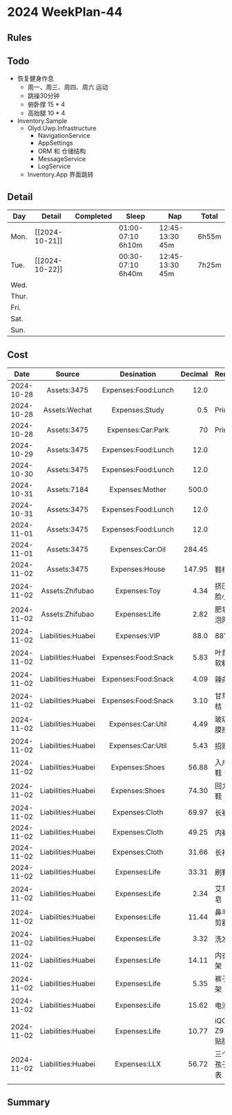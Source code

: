 # 2024 WeekPlan-44

## Rules

## Todo

- 恢复健身作息
  - 周一、周三、周四、周六 运动
  - 跳操30分钟
  - 俯卧撑 15 * 4
  - 高抬腿 10 * 4
- Inventory.Sample
  - Olyd.Uwp.Infrastructure
    - NavigationService
    - AppSettings
    - ORM 和 仓储结构
    - MessageService
    - LogService
  - Inventory.App 界面跳转

## Detail

| Day   | Detail         | Completed | Sleep             | Nap             | Total |
| ----- | -------------- | --------- | ----------------- | --------------- | ----- |
| Mon.  | [[2024-10-21]] |           | 01:00-07:10 6h10m | 12:45-13:30 45m | 6h55m |
| Tue.  | [[2024-10-22]] |           | 00:30-07:10 6h40m | 12:45-13:30 45m | 7h25m |
| Wed.  |                |           |                   |                 |       |
| Thur. |                |           |                   |                 |       |
| Fri.  |                |           |                   |                 |       |
| Sat.  |                |           |                   |                 |       |
| Sun.  |                |           |                   |                 |       |

## Cost

|    Date    |       Source       |     Desination      | Decimal | Remark           |
| :--------: | :----------------: | :-----------------: | ------: | ---------------- |
| 2024-10-28 |    Assets:3475     | Expenses:Food:Lunch |    12.0 |                  |
| 2024-10-28 |   Assets:Wechat    |   Expenses:Study    |     0.5 | Print            |
| 2024-10-28 |    Assets:3475     |  Expenses:Car:Park  |      70 | Print            |
| 2024-10-29 |    Assets:3475     | Expenses:Food:Lunch |    12.0 |                  |
| 2024-10-30 |    Assets:3475     | Expenses:Food:Lunch |    12.0 |                  |
| 2024-10-31 |    Assets:7184     |   Expenses:Mother   |   500.0 |                  |
| 2024-10-31 |    Assets:3475     | Expenses:Food:Lunch |    12.0 |                  |
| 2024-11-01 |    Assets:3475     | Expenses:Food:Lunch |    12.0 |                  |
| 2024-11-01 |    Assets:3475     |  Expenses:Car:Oil   |  284.45 |                  |
| 2024-11-02 |    Assets:3475     |   Expenses:House    |  147.95 | 鞋柜             |
| 2024-11-02 |  Assets:Zhifubao   |    Expenses:Toy     |    4.34 | 挤压变脸小新     |
| 2024-11-02 |  Assets:Zhifubao   |    Expenses:Life    |    2.82 | 肥皂起泡网     |
| 2024-11-02 | Liabilities:Huabei |    Expenses:VIP     |    88.0 | 88VIP            |
| 2024-11-02 | Liabilities:Huabei | Expenses:Food:Snack |    5.83 | 叶黄素软糖       |
| 2024-11-02 | Liabilities:Huabei | Expenses:Food:Snack |    4.09 | 辣条             |
| 2024-11-02 | Liabilities:Huabei | Expenses:Food:Snack |    3.10 | 甘草金桔         |
| 2024-11-02 | Liabilities:Huabei |  Expenses:Car:Util  |    4.49 | 玻璃油膜擦       |
| 2024-11-02 | Liabilities:Huabei |  Expenses:Car:Util  |    5.43 | 招财猫           |
| 2024-11-02 | Liabilities:Huabei |   Expenses:Shoes    |   56.88 | 入户拖鞋 * 3     |
| 2024-11-02 | Liabilities:Huabei |   Expenses:Shoes    |   74.30 | 回力板鞋         |
| 2024-11-02 | Liabilities:Huabei |   Expenses:Cloth    |   69.97 | 长裤             |
| 2024-11-02 | Liabilities:Huabei |   Expenses:Cloth    |   49.25 | 内裤             |
| 2024-11-02 | Liabilities:Huabei |   Expenses:Cloth    |   31.66 | 长袖T恤          |
| 2024-11-02 | Liabilities:Huabei |    Expenses:Life    |   33.31 | 刷鞋剂           |
| 2024-11-02 | Liabilities:Huabei |    Expenses:Life    |    2.34 | 艾草香皂         |
| 2024-11-02 | Liabilities:Huabei |    Expenses:Life    |   11.44 | 鼻毛修剪器       |
| 2024-11-02 | Liabilities:Huabei |    Expenses:Life    |    3.32 | 洗发刷           |
| 2024-11-02 | Liabilities:Huabei |    Expenses:Life    |   14.11 | 内衣衣架         |
| 2024-11-02 | Liabilities:Huabei |    Expenses:Life    |    5.35 | 裤子衣架         |
| 2024-11-02 | Liabilities:Huabei |    Expenses:Life    |   15.62 | 电池             |
| 2024-11-02 | Liabilities:Huabei |    Expenses:Life    |   10.77 | iQOO Z9 手机贴膜 |
| 2024-11-02 | Liabilities:Huabei |    Expenses:LLX     |   56.72 | 三个小孩子手表   |
|            |                    |                     |         |                  |

## Summary
